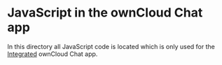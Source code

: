JavaScript in the ownCloud Chat app
====

In this directory all JavaScript code is located which is only used for the [Integrated]() ownCloud Chat app.

